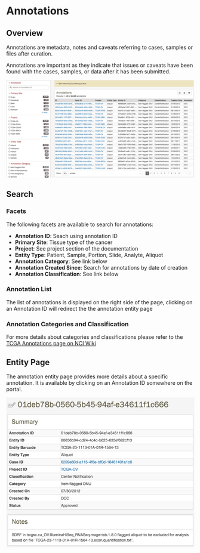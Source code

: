 # Annotations

## Overview

Annotations are metadata, notes and caveats referring to cases, samples or files after curation.  

Annotations are important as they indicate that issues or caveats have been found with the cases, samples, or data after it has been submitted.

[![Annotations View](images/gdc-data-portal-annotations.png)](images/gdc-data-portal-annotations.png "Click to see the full image.")

## Search

### Facets

The following facets are available to search for annotations:

* __Annotation ID__: Seach using annotation ID
* __Primary Site__: Tissue type of the cancer
* __Project__: See project section of the documentation
* __Entity Type__: Patient, Sample, Portion, Slide, Analyte, Aliquot
* __Annotation Category__: See link below
* __Annotation Created Since__: Search for annotations by date of creation
* __Annotation Classification__: See link below

### Annotation List

The list of annotations is displayed on the right side of the page, clicking on an Annotation ID will redirect the the annotation entity page

### Annotation Categories and Classification

For more details about categories and classifications please refer to the [TCGA Annotations page on NCI Wiki](https://wiki.nci.nih.gov/display/TCGA/Introduction+to+Annotations)

## Entity Page

The annotation entity page provides more details about a specific annotation. It is available by clicking on an Annotation ID somewhere on the portal.

[![Annotation Entity Page](images/annotations-entity-page.png)](images/annotations-entity-page.png "Click to see the full image.")
